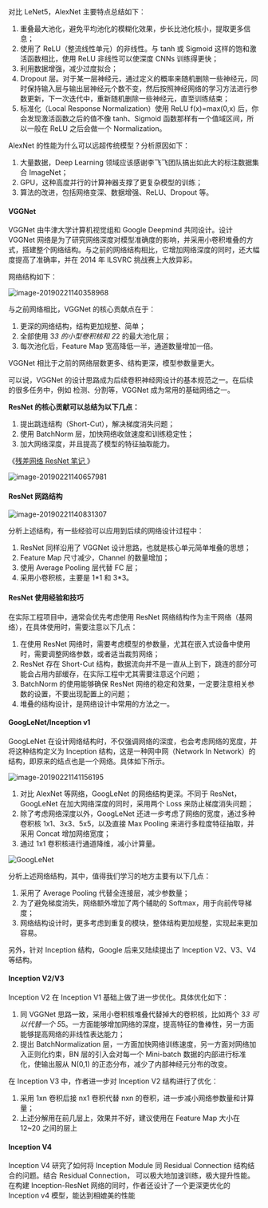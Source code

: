 对比 LeNet5，AlexNet 主要特点总结如下：

1. 重叠最大池化，避免平均池化的模糊化效果，步长比池化核小，提取更多信息；
2. 使用了 ReLU（整流线性单元）的非线性。与 tanh 或 Sigmoid 这样的饱和激活函数相比，使用 ReLU 非线性可以使深度 CNNs 训练得更快；
3. 利用数据增强，减少过度拟合；
4. Dropout 层。对于某一层神经元，通过定义的概率来随机删除一些神经元，同时保持输入层与输出层神经元个数不变，然后按照神经网络的学习方法进行参数更新，下一次迭代中，重新随机删除一些神经元，直至训练结束；
5. 标准化（Local Response Normalization）使用 ReLU f(x)=max(0,x) 后，你会发现激活函数之后的值不像 tanh、Sigmoid 函数那样有一个值域区间，所以一般在 ReLU 之后会做一个 Normalization。

AlexNet 的性能为什么可以远超传统模型？分析原因如下：

1. 大量数据，Deep Learning 领域应该感谢李飞飞团队搞出如此大的标注数据集合 ImageNet；
2. GPU，这种高度并行的计算神器支撑了更复杂模型的训练；
3. 算法的改进，包括网络变深、数据增强、ReLU、Dropout 等。

#### VGGNet

VGGNet 由牛津大学计算机视觉组和 Google Deepmind 共同设计。设计 VGGNet 网络是为了研究网络深度对模型准确度的影响，并采用小卷积堆叠的方式，搭建整个网络结构。与之前的网络结构相比，它增加网络深度的同时，还大幅度提高了准确率，并在 2014 年 ILSVRC 挑战赛上大放异彩。

网络结构如下：

![image-20190221140358968](../img/image-20190221140358968.png)

与之前网络相比，VGGNet 的核心贡献点在于：

1. 更深的网络结构，结构更加规整、简单；
2. 全部使用 3*3 的小型卷积核和 2*2 的最大池化层；
3. 每次池化后，Feature Map 宽高降低一半，通道数量增加一倍。

VGGNet 相比于之前的网络层数更多、结构更深，模型参数量更大。

可以说，VGGNet 的设计思路成为后续卷积神经网设计的基本规范之一。在后续的很多任务中，例如 检测、分割等，VGGNet 成为常用的基础网络之一。



**ResNet 的核心贡献可以总结为以下几点：**

1. 提出跳连结构（Short-Cut），解决梯度消失问题；
2. 使用 BatchNorm 层，加快网络收敛速度和训练稳定性；
3. 加大网络深度，并且提高了模型的特征抽取能力。



《[残差网络 ResNet 笔记 ](https://www.cnblogs.com/alanma/p/6877166.html)》

![image-20190221140657981](../img/image-20190221140657981.png)

#### ResNet 网路结构

![image-20190221140831307](../img/image-20190221140831307.png)

分析上述结构，有一些经验可以应用到后续的网络设计过程中：

1. ResNet 同样沿用了 VGGNet 设计思路，也就是核心单元简单堆叠的思想；
2. Feature Map 尺寸减少，Channel 的数量增加；
3. 使用 Average Pooling 层代替 FC 层；
4. 采用小卷积核，主要是 1\*1 和 3\*3。

#### ResNet 使用经验和技巧

在实际工程项目中，通常会优先考虑使用 ResNet 网络结构作为主干网络（基网络），在具体使用时，需要注意以下几点：

1. 在使用 ResNet 网络时，需要考虑模型的参数量，尤其在嵌入式设备中使用时，需要调整网络参数，或者适当裁剪网络；
2. ResNet 存在 Short-Cut 结构，数据流向并不是一直从上到下，跳连的部分可能会占用内部缓存，在实际工程中尤其需要注意这个问题；
3. BatchNorm 的使用能够确保 ResNet 网络的稳定和效果，一定要注意相关参数的设置，不要出现配置上的问题；
4. 堆叠的结构设计，是网络设计中常用的方法之一。

#### GoogLeNet/Inception v1

GoogLeNet 在设计网络结构时，不仅强调网络的深度，也会考虑网络的宽度，并将这种结构定义为 Inception 结构，这是一种网中网（Network In Network）的结构，即原来的结点也是一个网络。具体如下所示。

![image-20190221141156195](../img/image-20190221141156195.png)

1. 对比 AlexNet 等网络，GoogLeNet 的网络结构更深。不同于 ResNet，GoogLeNet 在加大网络深度的同时，采用两个 Loss 来防止梯度消失问题；
2. 除了考虑网络深度以外，GoogLeNet 还进一步考虑了网络的宽度，通过多种卷积核 1x1、3x3、5x5，以及直接 Max Pooling 来进行多粒度特征抽取，并采用 Concat 增加网络宽度；
3. 通过 1x1 卷积核进行通道降维，减小计算量。

![GoogLeNet](../img/GoogLeNet.png)

分析上述网络结构，其中，值得我们学习的地方主要有以下几点：

1. 采用了 Average Pooling 代替全连接层，减少参数量；
2. 为了避免梯度消失，网络额外增加了两个辅助的 Softmax，用于向前传导梯度；
3. 网络结构设计时，更多考虑到重复的模块，整体结构更加规整，实现起来更加容易。

另外，针对 Inception 结构，Google 后来又陆续提出了 Inception V2、V3、V4 等结构。

#### Inception V2/V3

Inception V2 在 Inception V1 基础上做了进一步优化。具体优化如下：

1. 同 VGGNet 思路一致，采用小卷积核堆叠代替掉大的卷积核，比如两个 3*3 可以代替一个 5*5。一方面能够增加网络的深度，提高特征的鲁棒性，另一方面能够提高网络的非线性表达能力；
2. 提出 BatchNormalization 层，一方面加快网络训练速度，另一方面对网络加入正则化约束，BN 层的引入会对每一个 Mini-batch 数据的内部进行标准化，使输出服从 N(0,1) 的正态分布，减少了内部神经元分布的改变。

在 Inception V3 中，作者进一步对 Inception V2 结构进行了优化：

1. 采用 1xn 卷积后接 nx1 卷积代替 nxn 的卷积，进一步减小网络参数量和计算量；
2. 上述分解用在前几层上，效果并不好，建议使用在 Feature Map 大小在 12~20 之间的层上

#### Inception V4

Inception V4 研究了如何将 Inception Module 同 Residual Connection 结构结合的问题。结合 Residual Connection， 可以极大地加速训练，极大提升性能。在构建 Inception-ResNet 网络的同时，作者还设计了一个更深更优化的 Inception v4 模型，能达到相媲美的性能



